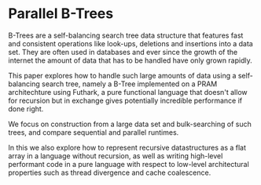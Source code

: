 Parallel B-Trees
================

B-Trees are a self-balancing search tree data structure that features fast and
consistent operations like look-ups, deletions and insertions into a data set.
They are often used in databases and ever since the growth of the internet the
amount of data that has to be handled have only grown rapidly.

This paper explores how to handle such large amounts of data using a
self-balancing search tree, namely a B-Tree implemented on a PRAM architechture
using Futhark, a pure functional language that doesn't allow for recursion but
in exchange gives potentially incredible performance if done right.

We focus on construction from a large data set and bulk-searching of such trees,
and compare sequential and parallel runtimes.

In this we also explore how to represent recursive datastructures as a flat
array in a language without recursion, as well as writing high-level performant
code in a pure language with respect to low-level architectural properties such
as thread divergence and cache coalescence.
